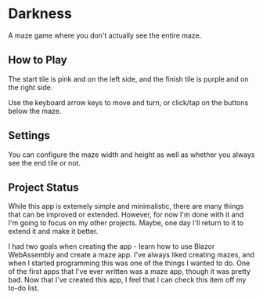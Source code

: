 # Darkness

A maze game where you don't actually see the entire maze.

## How to Play

The start tile is pink and on the left side, and the finish tile is purple and on the right side.

Use the keyboard arrow keys to move and turn, or click/tap on the buttons below the maze.

## Settings

You can configure the maze width and height as well as whether you always see the end tile or not.

## Project Status

While this app is extemely simple and minimalistic, there are many things that can be improved or extended. However,
for now I'm done with it and I'm going to focus on my other projects. Maybe, one day I'll return to it to extend it and
make it better.

I had two goals when creating the app - learn how to use Blazor WebAssembly and create a maze app. I've always liked
creating mazes, and when I started programming this was one of the things I wanted to do. One of the first apps that
I've ever written was a maze app, though it was pretty bad. Now that I've created this app, I feel that I can check this
item off my to-do list.
